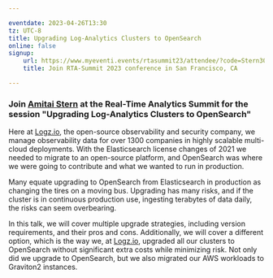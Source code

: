 ```yaml
---

eventdate: 2023-04-26T13:30
tz: UTC-8
title: Upgrading Log-Analytics Clusters to OpenSearch
online: false
signup:
    url: https://www.myeventi.events/rtasummit23/attendee/?code=Stern30
    title: Join RTA-Summit 2023 conference in San Francisco, CA

---
```


### Join [Amitai Stern](https://opensearch.org/authors/amistrn/) at the Real-Time Analytics Summit for the session "Upgrading Log-Analytics Clusters to OpenSearch"

Here at [Logz.io](https://logz.io/), the open-source observability and security company, we manage observability data for over 1300 companies in highly scalable multi-cloud deployments. With the Elasticsearch license changes of 2021 we needed to migrate to an open-source platform, and OpenSearch was where we were going to contribute and what we wanted to run in production.

Many equate upgrading to OpenSearch from Elasticsearch in production as changing the tires on a moving bus. Upgrading has many risks, and if the cluster is in continuous production use, ingesting terabytes of data daily, the risks can seem overbearing.

In this talk, we will cover multiple upgrade strategies, including version requirements, and their pros and cons. Additionally, we will cover a different option, which is the way we, at [Logz.io](https://logz.io/), upgraded all our clusters to OpenSearch without significant extra costs while minimizing risk. Not only did we upgrade to OpenSearch, but we also migrated our AWS workloads to Graviton2 instances.
